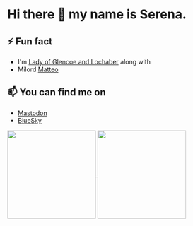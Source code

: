 # Hi there 👋 my name is Serena.


## ⚡ Fun fact
- I'm [Lady of Glencoe and Lochaber](https://www.highlandtitles.com/) along with
- Milord [Matteo](https://github.com/jtheo)


## 📫 You can find me on
- <a rel="me" href="https://hachyderm.io/@xlthlx">Mastodon</a>
- [BlueSky](https://bsky.app/profile/xlthlx.com)
  

<a href="https://github.com/anuraghazra/github-readme-stats">
  <img height=200 align="center" src="https://github-readme-stats.vercel.app/api?username=xlthlx&count_private=true&show_icons=true&theme=midnight-purple&custom_title=xlthlx%27s%20Github%20Stats&include_all_commits=1&hide=issues&hide_rank=true" />
</a>
<a href="https://github.com/anuraghazra/convoychat">
  <img height=200 align="center" src="https://github-readme-stats.vercel.app/api/top-langs?username=xlthlx&layout=compact&langs_count=8&card_width=300&theme=midnight-purple&custom_title=Languages" />
</a>
